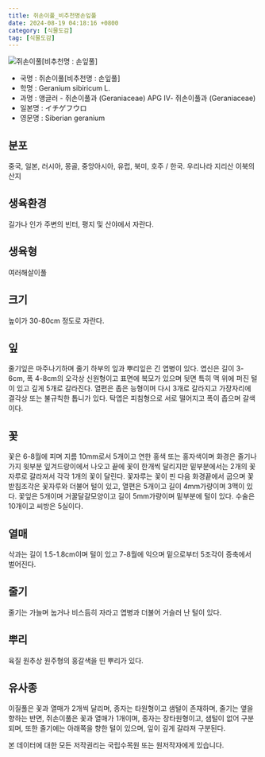```yaml
---
title: 쥐손이풀_비추천명손잎풀
date: 2024-08-19 04:18:16 +0800
category: [식물도감]
tag: [식물도감]
---
```




![쥐손이풀[비추천명 : 손잎풀]](/fileUpload/plants/basic/Geraniaceae/Geranium/7006/1_th2.JPG)
- 국명 : 쥐손이풀[비추천명 : 손잎풀]
- 학명 : Geranium sibiricum L.
- 과명 : 앵글러 - 쥐손이풀과 (Geraniaceae) APG Ⅳ- 쥐손이풀과 (Geraniaceae)
- 일본명 : イチゲフウロ
- 영문명 : Siberian geranium


## 분포
중국, 일본, 러시아, 몽골, 중앙아시아, 유럽, 북미, 호주 / 한국. 우리나라 지리산 이북의 산지 
## 생육환경
길가나 인가 주변의 빈터, 평지 및 산야에서 자란다.
## 생육형
여러해살이풀 
## 크기
높이가 30-80cm 정도로 자란다.
## 잎
줄기잎은 마주나기하며 줄기 하부의 잎과 뿌리잎은 긴 엽병이 있다. 엽신은 길이 3-6cm, 폭 4-8cm의 오각상 신원형이고 표면에 복모가 있으며 뒷면 특히 맥 위에 퍼진 털이 있고 깊게 5개로 갈라진다. 열편은 좁은 능형이며 다시 3개로 갈라지고 가장자리에 결각상 또는 불규칙한 톱니가 있다. 탁엽은 피침형으로 서로 떨어지고 폭이 좁으며 갈색이다.
## 꽃
꽃은 6-8월에 피며 지름 10mm로서 5개이고 연한 홍색 또는 홍자색이며 화경은 줄기나 가지 윗부분 잎겨드랑이에서 나오고 끝에 꽃이 한개씩 달리지만 밑부분에서는 2개의 꽃자루로 갈라져서 각각 1개의 꽃이 달린다. 꽃자루는 꽃이 핀 다음 화경끝에서 굽으며 꽃받침조각은 꽃자루와 더불어 털이 있고, 열편은 5개이고 길이 4mm가량이며 3맥이 있다. 꽃잎은 5개이며 거꿀달걀모양이고 길이 5mm가량이며 밑부분에 털이 있다. 수술은 10개이고 씨방은 5실이다.
## 열매
삭과는 길이 1.5-1.8cm이며 털이 있고 7-8월에 익으며 밑으로부터 5조각이 증축에서 벌어진다.
## 줄기
줄기는 가늘며 눕거나 비스듬히 자라고 엽병과 더불어 거슬러 난 털이 있다.
## 뿌리
육질 원추상 원주형의 홍갈색을 띤 뿌리가 있다.
## 유사종
이질풀은 꽃과 열매가 2개씩 달리며, 종자는 타원형이고 샘털이 존재하며, 줄기는 옆을 향하는 반면, 쥐손이풀은 꽃과 열매가 1개이며, 종자는 장타원형이고, 샘털이 없어 구분되며, 또한 줄기에는 아래쪽을 향한 털이 있으며, 잎이 깊게 갈라져 구분된다. 






본 데이터에 대한 모든 저작권리는 국립수목원 또는 원저작자에게 있습니다.
